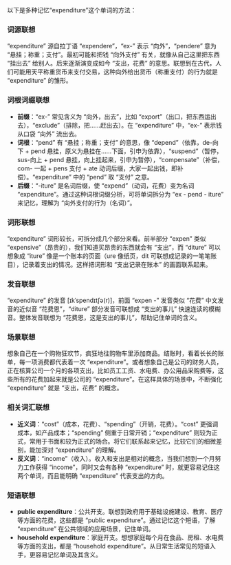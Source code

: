 以下是多种记忆“expenditure”这个单词的方法：

### 词源联想
“expenditure” 源自拉丁语 “expendere”，“ex-” 表示 “向外”，“pendere” 意为 “悬挂；称重；支付”。最初可能和把钱 “向外支付” 有关，就像从自己这里把东西 “挂出去” 给别人。后来逐渐演变成如今 “支出，花费” 的意思。联想到在古代，人们可能用天平称重货币来支付交易，这种向外给出货币（称重支付）的行为就是 “expenditure” 的雏形。

### 词根词缀联想
 - **前缀**：“ex-” 常见含义为 “向外，出去”，比如 “export”（出口，把东西运出去），“exclude”（排除，把……赶出去）。在 “expenditure” 中，“ex-” 表示钱从口袋 “向外” 流出去。
 - **词根**：“pend” 有 “悬挂；称重；支付” 的意思，像 “depend”（依靠，de-向下 + pend 悬挂，原义为悬挂在……下面，引申为依靠），“suspend”（暂停，sus-向上 + pend 悬挂，向上挂起来，引申为暂停），“compensate”（补偿，com- 一起 + pens 支付 + ate 动词后缀，大家一起出钱，即补偿）。“expenditure” 中的 “pend” 取 “支付” 之意。
 - **后缀**：“-iture” 是名词后缀，使 “expend”（动词，花费）变为名词 “expenditure”。通过这种词根词缀分析，可将单词拆分为 “ex - pend - iture” 来记忆，理解为 “向外支付的行为（名词）”。

### 词形联想
“expenditure” 词形较长，可拆分成几个部分来看。前半部分 “expen” 类似 “expensive”（昂贵的），我们知道买昂贵的东西就会有 “支出”，而 “diture” 可以想象成 “iture” 像是一个账本的页面（ure 像纸页，dit 可联想成记录的一笔笔账目），记录着支出的情况。这样把词形和 “支出记录在账本” 的画面联系起来。

### 发音联想
“expenditure” 的发音 [ɪkˈspendɪtʃə(r)]，前面 “expen -” 发音类似 “花费” 中文发音的近似音 “花费恩”，“diture” 部分发音可联想成 “支出的事儿” 快速连读的模糊音。整体发音联想为 “花费恩，这是支出的事儿”，帮助记住单词的含义。

### 场景联想
想象自己在一个购物狂欢节，疯狂地往购物车里添加商品。结账时，看着长长的账单，每一项消费都代表着一次 “expenditure”。或者想象自己是公司的财务人员，正在核算公司一个月的各项支出，比如员工工资、水电费、办公用品采购费等，这些所有的花费加起来就是公司的 “expenditure”。在这样具体的场景中，不断强化 “expenditure” 就是 “支出，花费” 的概念。

### 相关词汇联想
 - **近义词**：“cost”（成本，花费）、“spending”（开销，花费）。“cost” 更强调成本，如产品成本；“spending” 侧重于日常开销；“expenditure” 则较为正式，常用于书面和较为正式的场合。将它们联系起来记忆，比较它们的细微差别，能加深对 “expenditure” 的理解。
 - **反义词**：“income”（收入）。收入和支出是相对的概念，当我们想到一个月努力工作获得 “income”，同时又会有各种 “expenditure” 时，就更容易记住这两个单词，而且能明确 “expenditure” 代表支出的方向。

### 短语联想
 - **public expenditure**：公共开支。联想到政府用于基础设施建设、教育、医疗等方面的花费，这些都是 “public expenditure”。通过记忆这个短语，了解 “expenditure” 在公共领域的应用场景，记住单词。
 - **household expenditure**：家庭开支。想想家庭每个月在食品、房租、水电费等方面的支出，都是 “household expenditure”。从日常生活常见的短语入手，更容易记忆单词及其含义。 